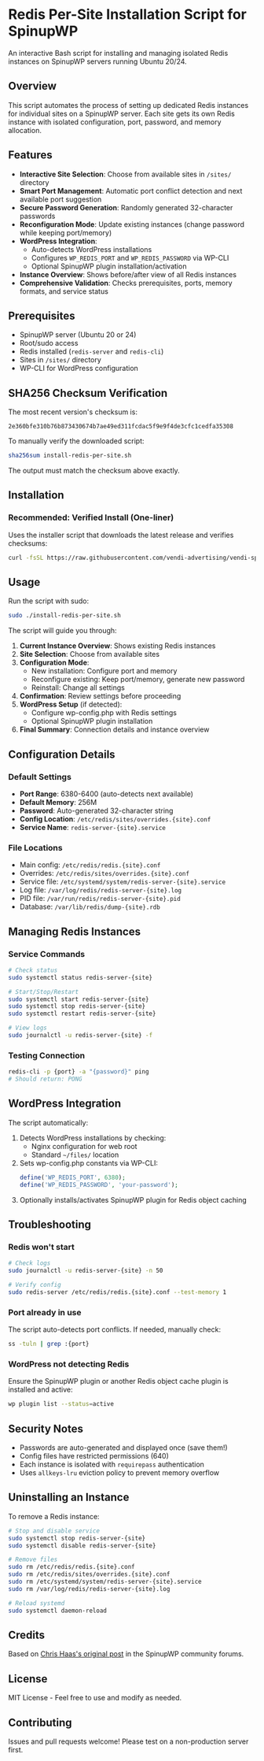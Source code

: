 # Redis Per-Site Installation Script for SpinupWP

An interactive Bash script for installing and managing isolated Redis instances on SpinupWP servers running Ubuntu 20/24.

## Overview

This script automates the process of setting up dedicated Redis instances for individual sites on a SpinupWP server. Each site gets its own Redis instance with isolated configuration, port, password, and memory allocation.

## Features

- **Interactive Site Selection**: Choose from available sites in `/sites/` directory
- **Smart Port Management**: Automatic port conflict detection and next available port suggestion
- **Secure Password Generation**: Randomly generated 32-character passwords
- **Reconfiguration Mode**: Update existing instances (change password while keeping port/memory)
- **WordPress Integration**:
  - Auto-detects WordPress installations
  - Configures `WP_REDIS_PORT` and `WP_REDIS_PASSWORD` via WP-CLI
  - Optional SpinupWP plugin installation/activation
- **Instance Overview**: Shows before/after view of all Redis instances
- **Comprehensive Validation**: Checks prerequisites, ports, memory formats, and service status

## Prerequisites

- SpinupWP server (Ubuntu 20 or 24)
- Root/sudo access
- Redis installed (`redis-server` and `redis-cli`)
- Sites in `/sites/` directory
- WP-CLI for WordPress configuration

## SHA256 Checksum Verification

The most recent version's checksum is:

```
2e360bfe310b76b873430674b7ae49ed311fcdac5f9e9f4de3cfc1cedfa35308
```

To manually verify the downloaded script:
```bash
sha256sum install-redis-per-site.sh
```

The output must match the checksum above exactly.

## Installation

### Recommended: Verified Install (One-liner)

Uses the installer script that downloads the latest release and verifies checksums:

```bash
curl -fsSL https://raw.githubusercontent.com/vendi-advertising/vendi-spinupwp-redis-install-script/refs/heads/main/install.sh | bash
```

## Usage

Run the script with sudo:

```bash
sudo ./install-redis-per-site.sh
```

The script will guide you through:

1. **Current Instance Overview**: Shows existing Redis instances
2. **Site Selection**: Choose from available sites
3. **Configuration Mode**:
   - New installation: Configure port and memory
   - Reconfigure existing: Keep port/memory, generate new password
   - Reinstall: Change all settings
4. **Confirmation**: Review settings before proceeding
5. **WordPress Setup** (if detected):
   - Configure wp-config.php with Redis settings
   - Optional SpinupWP plugin installation
6. **Final Summary**: Connection details and instance overview

## Configuration Details

### Default Settings

- **Port Range**: 6380-6400 (auto-detects next available)
- **Default Memory**: 256M
- **Password**: Auto-generated 32-character string
- **Config Location**: `/etc/redis/sites/overrides.{site}.conf`
- **Service Name**: `redis-server-{site}.service`

### File Locations

- Main config: `/etc/redis/redis.{site}.conf`
- Overrides: `/etc/redis/sites/overrides.{site}.conf`
- Service file: `/etc/systemd/system/redis-server-{site}.service`
- Log file: `/var/log/redis/redis-server-{site}.log`
- PID file: `/var/run/redis/redis-server-{site}.pid`
- Database: `/var/lib/redis/dump-{site}.rdb`

## Managing Redis Instances

### Service Commands

```bash
# Check status
sudo systemctl status redis-server-{site}

# Start/Stop/Restart
sudo systemctl start redis-server-{site}
sudo systemctl stop redis-server-{site}
sudo systemctl restart redis-server-{site}

# View logs
sudo journalctl -u redis-server-{site} -f
```

### Testing Connection

```bash
redis-cli -p {port} -a "{password}" ping
# Should return: PONG
```

## WordPress Integration

The script automatically:

1. Detects WordPress installations by checking:
   - Nginx configuration for web root
   - Standard `~/files/` location
2. Sets wp-config.php constants via WP-CLI:
   ```php
   define('WP_REDIS_PORT', 6380);
   define('WP_REDIS_PASSWORD', 'your-password');
   ```
3. Optionally installs/activates SpinupWP plugin for Redis object caching

## Troubleshooting

### Redis won't start

```bash
# Check logs
sudo journalctl -u redis-server-{site} -n 50

# Verify config
sudo redis-server /etc/redis/redis.{site}.conf --test-memory 1
```

### Port already in use

The script auto-detects port conflicts. If needed, manually check:

```bash
ss -tuln | grep :{port}
```

### WordPress not detecting Redis

Ensure the SpinupWP plugin or another Redis object cache plugin is installed and active:

```bash
wp plugin list --status=active
```

## Security Notes

- Passwords are auto-generated and displayed once (save them!)
- Config files have restricted permissions (640)
- Each instance is isolated with `requirepass` authentication
- Uses `allkeys-lru` eviction policy to prevent memory overflow

## Uninstalling an Instance

To remove a Redis instance:

```bash
# Stop and disable service
sudo systemctl stop redis-server-{site}
sudo systemctl disable redis-server-{site}

# Remove files
sudo rm /etc/redis/redis.{site}.conf
sudo rm /etc/redis/sites/overrides.{site}.conf
sudo rm /etc/systemd/system/redis-server-{site}.service
sudo rm /var/log/redis/redis-server-{site}.log

# Reload systemd
sudo systemctl daemon-reload
```

## Credits

Based on [Chris Haas's original post](https://community.spinupwp.com/c/peer-to-peer-help/redis-max-memory-per-site#comment_wrapper_43145465) in the SpinupWP community forums.

## License

MIT License - Feel free to use and modify as needed.

## Contributing

Issues and pull requests welcome! Please test on a non-production server first.
